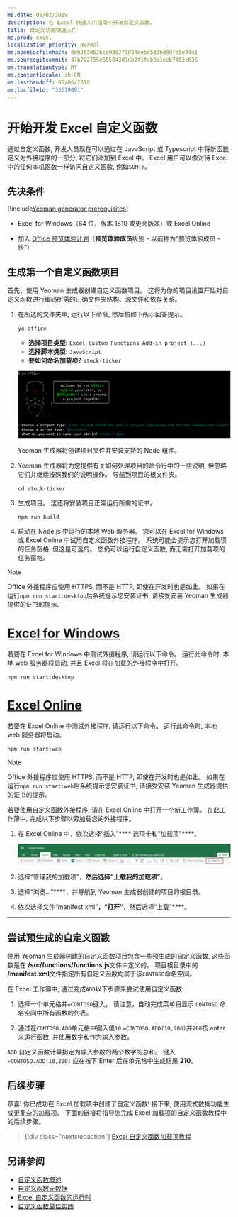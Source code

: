 ```yaml
---
ms.date: 05/02/2019
description: 在 Excel 快速入门指南中开发自定义函数。
title: 自定义功能快速入门
ms.prod: excel
localization_priority: Normal
ms.openlocfilehash: 8eb2630526ce939273024eebd533bd99fa5e94a1
ms.sourcegitcommit: 47b792755e655043d3db2f1fdb9a1eeb7453c636
ms.translationtype: MT
ms.contentlocale: zh-CN
ms.lasthandoff: 05/06/2019
ms.locfileid: "33619891"
---
```

# <a name="get-started-developing-excel-custom-functions"></a>开始开发 Excel 自定义函数

通过自定义函数, 开发人员现在可以通过在 JavaScript 或 Typescript 中将新函数定义为外接程序的一部分, 将它们添加到 Excel 中。 Excel 用户可以像对待 Excel 中的任何本机函数一样访问自定义函数, 例如`SUM()`。

## <a name="prerequisites"></a>先决条件

[!include[Yeoman generator prerequisites](../includes/quickstart-yo-prerequisites.md)]

* Excel for Windows（64 位，版本 1810 或更高版本）或 Excel Online

* 加入 [Office 预览体验计划](https://products.office.com/office-insider)（**预览体验成员**级别 - 以前称为“预览体验成员 - 快”）

## <a name="build-your-first-custom-functions-project"></a>生成第一个自定义函数项目

首先，使用 Yeoman 生成器创建自定义函数项目。 这将为你的项目设置开始对自定义函数进行编码所需的正确文件夹结构、源文件和依存关系。

1. 在所选的文件夹中, 运行以下命令, 然后按如下所示回答提示。

    ```command&nbsp;line
    yo office
    ```

    - **选择项目类型:** `Excel Custom Functions Add-in project (...)`
    - **选择脚本类型:** `JavaScript`
    - **要如何命名加载项?** `stock-ticker`

    ![自定义函数的 Office 外接程序提示的 Yeoman 生成器](../images/yo-office-excel-cf.png)

    Yeoman 生成器将创建项目文件并安装支持的 Node 组件。

2. Yeoman 生成器将为您提供有关如何处理项目的命令行中的一些说明, 但忽略它们并继续按照我们的说明操作。 导航到项目的根文件夹。

    ```command&nbsp;line
    cd stock-ticker
    ```

3. 生成项目。 这还将安装项目正常运行所需的证书。 

    ```command&nbsp;line
    npm run build
    ```

4. 启动在 Node.js 中运行的本地 Web 服务器。 您可以在 Excel for Windows 或 Excel Online 中试用自定义函数外接程序。 系统可能会提示您打开加载项的任务窗格, 但这是可选的。 您仍可以运行自定义函数, 而无需打开加载项的任务窗格。

> [!NOTE]
> Office 外接程序应使用 HTTPS, 而不是 HTTP, 即使在开发时也是如此。 如果在运行`npm run start:desktop`后系统提示您安装证书, 请接受安装 Yeoman 生成器提供的证书的提示。

# <a name="excel-for-windowstabexcel-windows"></a>[Excel for Windows](#tab/excel-windows)

若要在 Excel for Windows 中测试外接程序, 请运行以下命令。 运行此命令时, 本地 web 服务器将启动, 并且 Excel 将在加载的外接程序中打开。

```command&nbsp;line
npm run start:desktop
```

# <a name="excel-onlinetabexcel-online"></a>[Excel Online](#tab/excel-online)

若要在 Excel Online 中测试外接程序, 请运行以下命令。 运行此命令时, 本地 web 服务器将启动。

```command&nbsp;line
npm run start:web
```

> [!NOTE]
> Office 外接程序应使用 HTTPS, 而不是 HTTP, 即使在开发时也是如此。 如果在运行`npm run start:web`后系统提示您安装证书, 请接受安装 Yeoman 生成器提供的证书的提示。

若要使用自定义函数外接程序, 请在 Excel Online 中打开一个新工作簿。 在此工作簿中, 完成以下步骤以旁加载您的外接程序。

1. 在 Excel Online 中，依次选择“插入”**** 选项卡和“加载项”****。

   ![在 Excel Online 中插入带突出显示 "我的外接程序" 图标的功能区](../images/excel-cf-online-register-add-in-1.png)
   
2. 选择“管理我的加载项”****，然后选择“上载我的加载项”****。

3. 选择“浏览...”****，并导航到 Yeoman 生成器创建的项目的根目录。

4. 依次选择文件“manifest.xml”****，“打开”****，然后选择“上载”****。

---

## <a name="try-out-a-prebuilt-custom-function"></a>尝试预生成的自定义函数

使用 Yeoman 生成器创建的自定义函数项目包含一些预生成的自定义函数, 这些函数是在 **/src/functions/functions.js**文件中定义的。 项目根目录中的 **/manifest.xml**文件指定所有自定义函数均属于该`CONTOSO`命名空间。

在 Excel 工作簿中, 通过完成`ADD`以下步骤来尝试使用自定义函数:

1. 选择一个单元格并`=CONTOSO`键入。 请注意，自动完成菜单将显示 `CONTOSO` 命名空间中所有函数的列表。

2. 通过在`CONTOSO.ADD`单元格中键入值`10` `=CONTOSO.ADD(10,200)`并`200`按 enter 来运行函数, 并使用数字和作为输入参数。

`ADD` 自定义函数计算指定为输入参数的两个数字的总和。 键入 `=CONTOSO.ADD(10,200)` 应在按下 Enter 后在单元格中生成结果 **210**。

## <a name="next-steps"></a>后续步骤

恭喜! 你已成功在 Excel 加载项中创建了自定义函数! 接下来, 使用流式数据功能生成更复杂的加载项。 下面的链接将指导您完成 Excel 加载项的自定义函数教程中的后续步骤。

> [!div class="nextstepaction"]
> [Excel 自定义函数加载项教程](../tutorials/excel-tutorial-create-custom-functions.md#create-a-custom-function-that-requests-data-from-the-web
)

## <a name="see-also"></a>另请参阅

* [自定义函数概述](../excel/custom-functions-overview.md)
* [自定义函数元数据](../excel/custom-functions-json.md)
* [Excel 自定义函数的运行时](../excel/custom-functions-runtime.md)
* [自定义函数最佳实践](../excel/custom-functions-best-practices.md)
